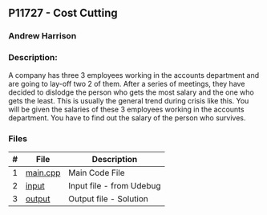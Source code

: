 ## P11727 - Cost Cutting
### Andrew Harrison
### Description:

A company has three 3 employees working in the accounts department and are going 
to lay-off two 2 of them. After a series of meetings, they have decided to
dislodge the person who gets the most salary and the one who gets the least. This
is usually the general trend during crisis like this. You will be given the salaries 
of these 3 employees working in the accounts department. You have to find out the
salary of the person who survives.

### Files

|   #   | File                       | Description                                                |
| :---: | -------------------------- | ---------------------------------------------------------- |
|   1   | [main.cpp](./main.cpp)     | Main Code File                                             |
|   2   | [input](./input.txt)       | Input file - from Udebug                                   |
|   3   | [output](./output.txt)     | Output file - Solution                                     |

